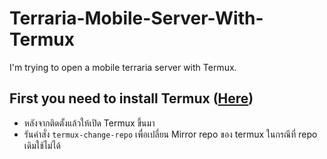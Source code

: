 # Terraria-Mobile-Server-With-Termux
I'm trying to open a mobile terraria server with Termux.
## First you need to install Termux (<a href="https://play.google.com/store/apps/details?id=com.termux&hl=th&gl=US">Here</a>)
- หลังจากติดตั้งแล้วให้เปิด Termux ขึ้นมา
- รันคำสั่ง <code>termux-change-repo</code> เพื่อเปลี่ยน Mirror repo ของ termux ในกรณีที่ repo เดิมใช้ไม่ได้
